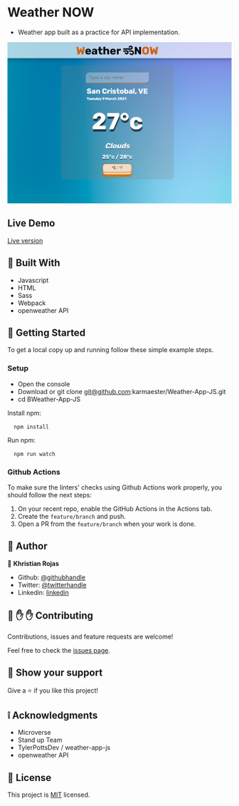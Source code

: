 # Weather NOW

- Weather app built as a practice for API implementation.

![screenshot](src/images/screenshot.png)

## Live Demo

[Live version](https://karmaester.github.io/Weather-App-JS/)

## :hammer: Built With

- Javascript
- HTML
- Sass
- Webpack
- openweather API

## :construction_worker: Getting Started

To get a local copy up and running follow these simple example steps.

### Setup

- Open the console
- Download or git clone git@github.com:karmaester/Weather-App-JS.git
- cd BWeather-App-JS

Install npm:

```
  npm install
```

Run npm:

```
  npm run watch
```

### Github Actions

To make sure the linters' checks using Github Actions work properly, you should follow the next steps:

1. On your recent repo, enable the GitHub Actions in the Actions tab.
2. Create the `feature/branch` and push.
3. Open a PR from the `feature/branch` when your work is done.

## :bust_in_silhouette: Author

👤 **Khristian Rojas**

- Github: [@githubhandle](https://github.com/karmaester)
- Twitter: [@twitterhandle](https://twitter.com/karmaendlich)
- Linkedin: [linkedin](https://www.linkedin.com/in/khristian-rojas/)

## 🤝 :raised_hand: :raised_hand: Contributing

Contributions, issues and feature requests are welcome!

Feel free to check the [issues page](https://github.com/karmaester/Weather-App-JS/issues).

## :muscle: Show your support

Give a ⭐️ if you like this project!

## :grey_exclamation: Acknowledgments

- Microverse
- Stand up Team
- TylerPottsDev / weather-app-js
- openweather API

## 📝 License

This project is [MIT](https://opensource.org/licenses/MIT) licensed.
